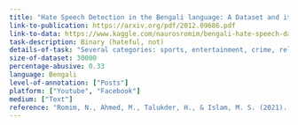 ```yaml
---
title: "Hate Speech Detection in the Bengali language: A Dataset and its Baseline Evaluation"
link-to-publication: https://arxiv.org/pdf/2012.09686.pdf
link-to-data: https://www.kaggle.com/naurosromim/bengali-hate-speech-dataset
task-description: Binary (hateful, not)
details-of-task: "Several categories: sports, entertainment, crime, religion, politics, celebrity and meme"
size-of-dataset: 30000
percentage-abusive: 0.33
language: Bengali
level-of-annotation: ["Posts"]
platform: ["Youtube", "Facebook"]
medium: ["Text"]
reference: "Romim, N., Ahmed, M., Talukder, H., & Islam, M. S. (2021). Hate speech detection in the bengali language: A dataset and its baseline evaluation. In Proceedings of International Joint Conference on Advances in Computational Intelligence (pp. 457-468). Springer, Singapore."
---
```

